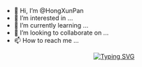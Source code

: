 - 👋 Hi, I’m @HongXunPan
- 👀 I’m interested in ...
- 🌱 I’m currently learning ...
- 💞️ I’m looking to collaborate on ...
- 📫 How to reach me ...

<!---
HongXunPan/HongXunPan is a ✨ special ✨ repository because its `README.md` (this file) appears on your GitHub profile.
You can click the Preview link to take a look at your changes.
--->
<div align="center">

[![Typing SVG](https://readme-typing-svg.herokuapp.com?font=Comic+Neue&pause=1000&color=5CEBFF&center=true&vCenter=true&width=435&height=150&lines=HongXunPan;work+with+PHP%2C+passion+%26+love)](https://git.io/typing-svg)

</div>

